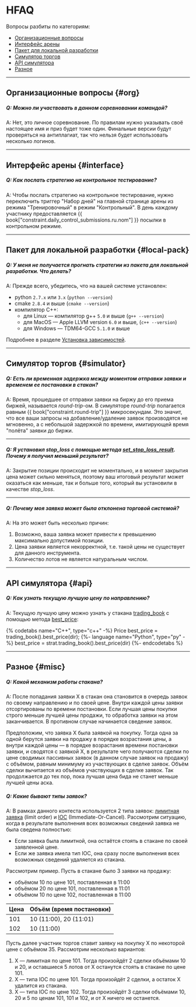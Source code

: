 # HFAQ

Вопросы разбиты по категориям:

- [Организационные вопросы](#org)
- [Интерфейс арены](#interface)
- [Пакет для локальной разработки](#local-pack)
- [Симулятор торгов](#simulator)
- [API симулятора](#api)
- [Разное](#misc)

---

## Организационные вопросы {#org}

<!-- TODO(asalikhov): it may change in the future -->
##### Q: Можно ли участвовать в данном соревновании командой?

A: Нет, это личное соревнование.
По правилам нужно указывать своё настоящее имя и приз будет тоже один.
Финальные версии будут проверяться на антиплагиат, так что нельзя будет использовать несколько логинов.

---

## Интерфейс арены {#interface}

##### Q: Как послать стратегию на контрольное тестирование?

A: Чтобы послать стратегию на контрольное тестирование, нужно переключить триггер "Набор дней" на главной странице арены из режима "Тренировочный" в режим "Контрольный".
В день каждому участнику предоставляется {{ book["constraint.daily_control_submissions.ru.nom"] }} посылки в контрольном режиме.

---

## Пакет для локальной разработки {#local-pack}

##### Q: У меня не получается прогнать стратегии из пакета для локальной разработки. Что делать?

A: Прежде всего, убедитесь, что на вашей системе установлен:

- python `2.7.x` или `3.x` (`python --version`)
- cmake `2.8.4` и выше (`cmake --version`)
- компилятор C++:
  - для Linux — компилятор g++ `5.0` и выше (`g++ --version`)
  - для MacOS — Apple LLVM version `6.0` и выше, (`c++ --version`)
  - для Windows — TDM64-GCC `5.1.0` и выше

Подробнее в разделе [Установка зависимостей](/local-pack/requirements.md).

---

## Симулятор торгов {#simulator}

##### Q: Есть ли временная задержка между моментом отправки заявки и временем ее постановки в стакан?

A: Время, прошедшее от отправки заявки на биржу до его приема биржей, называется *round-trip*-ом.
В симуляторе *round-trip* полагается равным {{ book["constraint.round-trip"] }} микросекундам.
Это значит, что все ваши запросы на добавление/удаление заявок производятся не мгновенно, а с небольшой задержкой по времени, имитирующей время "полёта" заявки до биржи.

---

##### Q: Я установил *stop_loss* c помощью метода [set_stop_loss_result](api/ParticipantStrategy.md#set_stop_loss_result). Почему я получил меньший результат?

A: Закрытие позиции происходит не моментально, и в момент закрытия цена может сильно меняться, поэтому ваш итоговый результат может оказаться как меньше, так и больше того, который вы установили в качестве *stop_loss*.

---

##### Q: Почему моя заявка может была отклонена торговой системой?

A: На это может быть несколько причин:

1. Возможно, ваша заявка может привести к превышению максимально допустимой позиции.
2. Цена заявки является некорректной, т.е. такой цены не существует для данного инструмента.
3. Количество лотов не является натуральным числом.

---

## API симулятора {#api}

##### Q: Как узнать текущую лучшую цену по направлению?

A: Текущую лучшую цену можно узнать у стакана [trading_book](api/ParticipantStrategy.md#trading_book) c помощью метода [best_price](api/OrderBook.md#best_price):

{% codetabs name="C++", type="c++" -%}
Price best_price = trading_book().best_price(dir);
{%- language name="Python", type="py" -%}
best_price = strat.trading_book().best_price(dir)
{%- endcodetabs %}

---

## Разное {#misc}

##### Q: Какой механизм работы стакана?

A: После попадания заявки X в стакан она становится в очередь заявок по своему направлению и по своей цене.
Внутри каждой цены заявки отсортированы по времени постановки.
Если лучшая цены покупки строго меньше лучшей цены продажи, то обработка заявки на этом заканчивается.
В противном случае начинается сведение заявок.

Предположим, что заявка X была заявкой на покупку.
Тогда одна за одной берутся заявки на продажу в порядке возрастания цены, а внутри каждой цены — в порядке возрастания времени постановки заявки, и сводятся с заявкой X, в результате чего получаются сделки по цене сводимых пассивных заявок (в данном случае заявок на продажу) c объёмом, равным минимуму из участвующих в сделке заявок.
Объём сделки вычитается из объёмов участвующих в сделке заявок.
Так продолжается до тех пор, пока лучшая цена бида не станет меньше лучшей цены аска.

##### Q: Какие бывают типы заявок?

A: В рамках данного контеста используется 2 типа заявок: [лимитная заявка](terms.md#limit_order) (limit order) и [IOC](terms.md#ioc_order) (Immediate-Or-Cancel).
Рассмотрим ситуацию, когда в результате выполнения всех возможных сведений заявка не была сведена полностью:

- Если заявка была лимитной, она остаётся стоять в стакане по своей заявленной цене.
- Если же заявка имела тип IOC, она сразу после выполнения всех возможных сведений удаляется из стакана.

Рассмотрим пример.
Пусть в стакане было 3 заявки на продажу:

- объёмом 10 по цене 101, поставленная в 11:00
- объёмом 20 по цене 101, поставленная в 11:01
- объёмом 10 по цене 102, поставленная в 11:00

| Цена | Объём (время постановки) |
| --- | --- |
| 101 | 10 (11:00), 20 (11:01) |
| 102 | 10 (11:00) |

Пусть далее участник торгов ставит заявку на покупку X по некоторой цене с объёмом 35.
Рассмотрим несколько вариантов:

1. X — лимитная по цене 101.
  Тогда произойдёт 2 сделки объёмами 10 и 20, и оставшиеся 5 лотов от X останутся стоять в стакане по цене 101.
2. X — типа IOC по цене 101.
  Тогда произойдёт 2 сделки, а остаток X удалится из стакана.
3. X — типа IOC по цене 102.
  Тогда произойдёт 3 сделки объёмами 10, 20 и 5 по ценам 101, 101 и 102, и от X ничего не останется.
